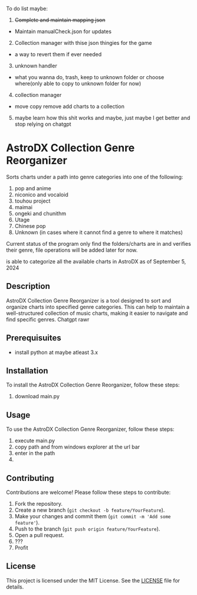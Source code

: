 To do list maybe:
1. ~~Complete and maintain mapping json~~
 - Maintain manualCheck.json for updates
2. Collection manager with thise json thingies for the game
- a way to revert them if ever needed
3. unknown handler
- what you wanna do, trash, keep to unknown folder or choose where(only able to copy to unknown folder for now)
4. collection manager
- move copy remove add charts to a collection 
5. maybe learn how this shit works and maybe, just maybe I get better and stop relying on chatgpt

# AstroDX Collection Genre Reorganizer

Sorts charts under a path into genre categories into one of the following:

1. pop and anime
2. niconico and vocaloid
3. touhou project
4. maimai
5. ongeki and chunithm
6. Utage
7. Chinese pop
8. Unknown (in cases where it cannot find a genre to where it matches)

Current status of the program only find the folders/charts are in and verifies their genre, file operations will be added later for now.

is able to categorize all the available charts in AstroDX as of September 5, 2024

## Description

AstroDX Collection Genre Reorganizer is a tool designed to sort and organize charts into specified genre categories. This can help to maintain a well-structured collection of music charts, making it easier to navigate and find specific genres. Chatgpt rawr

## Prerequisuites

- install python at maybe atleast 3.x

## Installation

To install the AstroDX Collection Genre Reorganizer, follow these steps:

1. download main.py

## Usage

To use the AstroDX Collection Genre Reorganizer, follow these steps:

1. execute main.py
2. copy path and from windows explorer at the url bar
3. enter in the path
4. 

## Contributing

Contributions are welcome! Please follow these steps to contribute:

1. Fork the repository.
2. Create a new branch (`git checkout -b feature/YourFeature`).
3. Make your changes and commit them (`git commit -m 'Add some feature'`).
4. Push to the branch (`git push origin feature/YourFeature`).
5. Open a pull request.
6. ???
7. Profit

## License

This project is licensed under the MIT License. See the [LICENSE](LICENSE) file for details.
